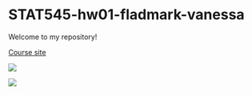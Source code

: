 # STAT545-hw01-fladmark-vanessa

Welcome to my repository!

[Course site](http://stat545.com)

![](https://i.redd.it/djnbiita4pmz.jpg)

![](https://i.imgur.com/e3YsO6S.gif)
